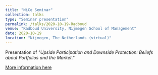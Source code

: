 ```yaml
---
title: "NiCe Seminar"
collection: talks
type: "Seminar presentation"
permalink: /talks/2020-10-19-Radboud
venue: "Radboud University, Nijmegen School of Management"
date: 2020-10-19
location: "Nijmegen, The Netherlands (virtual)"
---
```


Presentation of <i>"Upside Participation and Downside Protection: Beliefs about Portfolios and the Market."</i>

[More information here](https://www.ru.nl/nsm/imr/vm/research-centres/nijmegen-centre-economics-nice/nice-seminars/current-seminars)
